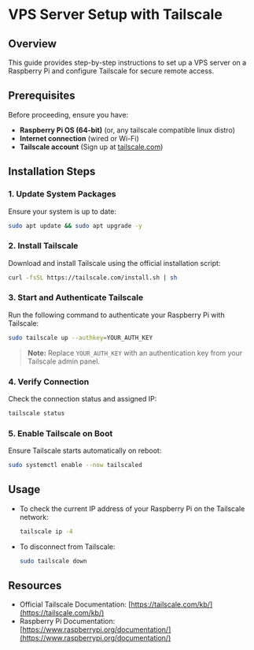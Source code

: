# VPS Server Setup with Tailscale

## Overview
This guide provides step-by-step instructions to set up a VPS server on a Raspberry Pi and configure Tailscale for secure remote access.

## Prerequisites
Before proceeding, ensure you have:
- **Raspberry Pi OS (64-bit)** (or, any tailscale compatible linux distro)
- **Internet connection** (wired or Wi-Fi)
- **Tailscale account** (Sign up at [tailscale.com](https://tailscale.com/))

## Installation Steps

### 1. Update System Packages
Ensure your system is up to date:
```bash
sudo apt update && sudo apt upgrade -y
```

### 2. Install Tailscale
Download and install Tailscale using the official installation script:
```bash
curl -fsSL https://tailscale.com/install.sh | sh
```

### 3. Start and Authenticate Tailscale
Run the following command to authenticate your Raspberry Pi with Tailscale:
```bash
sudo tailscale up --authkey=YOUR_AUTH_KEY
```
> **Note:** Replace `YOUR_AUTH_KEY` with an authentication key from your Tailscale admin panel.

### 4. Verify Connection
Check the connection status and assigned IP:
```bash
tailscale status
```

### 5. Enable Tailscale on Boot
Ensure Tailscale starts automatically on reboot:
```bash
sudo systemctl enable --now tailscaled
```

## Usage
- To check the current IP address of your Raspberry Pi on the Tailscale network:
  ```bash
  tailscale ip -4
  ```
- To disconnect from Tailscale:
  ```bash
  sudo tailscale down
  ```

## Resources
- Official Tailscale Documentation: [https://tailscale.com/kb/](https://tailscale.com/kb/)
- Raspberry Pi Documentation: [https://www.raspberrypi.org/documentation/](https://www.raspberrypi.org/documentation/)

